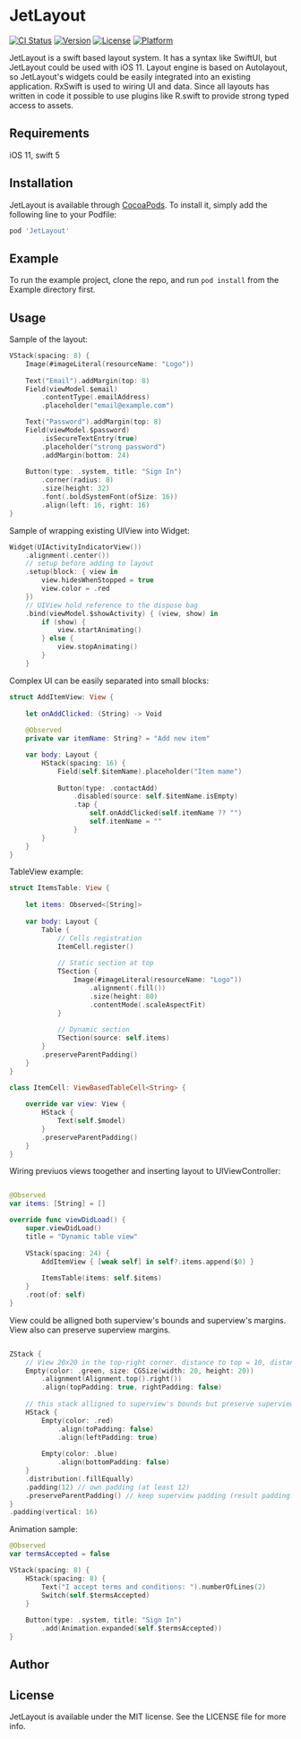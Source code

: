 # JetLayout

[![CI Status](https://img.shields.io/travis/vbenkevich/JetLayout.svg?style=flat)](https://travis-ci.org/vbenkevich/JetLayout)
[![Version](https://img.shields.io/cocoapods/v/JetLayout.svg?style=flat)](https://cocoapods.org/pods/JetLayout)
[![License](https://img.shields.io/cocoapods/l/JetLayout.svg?style=flat)](https://cocoapods.org/pods/JetLayout)
[![Platform](https://img.shields.io/cocoapods/p/JetLayout.svg?style=flat)](https://cocoapods.org/pods/JetLayout)

JetLayout is a swift based layout system. It has a syntax like SwiftUI, but JetLayout could be used with iOS 11.
Layout engine is based on Autolayout, so JetLayout's widgets could be easily integrated into an existing application.
RxSwift is used to wiring UI and data.
Since all layouts has written in code it possible to use plugins like R.swift to provide strong typed access to assets.

## Requirements

iOS 11, swift 5

## Installation

JetLayout is available through [CocoaPods](https://cocoapods.org). To install
it, simply add the following line to your Podfile:

```ruby
pod 'JetLayout'
```

## Example

To run the example project, clone the repo, and run `pod install` from the Example directory first.

## Usage

Sample of the layout:
```swift
VStack(spacing: 8) {
    Image(#imageLiteral(resourceName: "Logo"))
    
    Text("Email").addMargin(top: 8)
    Field(viewModel.$email)
        .contentType(.emailAddress)
        .placeholder("email@example.com")

    Text("Password").addMargin(top: 8)
    Field(viewModel.$password)
        .isSecureTextEntry(true)
        .placeholder("strong password")
        .addMargin(bottom: 24)
    
    Button(type: .system, title: "Sign In")
        .corner(radius: 8)
        .size(height: 32)
        .font(.boldSystemFont(ofSize: 16))
        .align(left: 16, right: 16)
}
```

Sample of wrapping existing UIView into Widget:
```swift
Widget(UIActivityIndicatorView())
    .alignment(.center())
    // setup before adding to layout
    .setup(block: { view in
        view.hidesWhenStopped = true
        view.color = .red
    })
    // UIView hold reference to the dispose bag
    .bind(viewModel.$showActivity) { (view, show) in
        if (show) {
            view.startAnimating()
        } else {
            view.stopAnimating()
        }
    }
```

Complex UI can be easily separated into small blocks: 
```swift
struct AddItemView: View {
    
    let onAddClicked: (String) -> Void
    
    @Observed
    private var itemName: String? = "Add new item"

    var body: Layout {
        HStack(spacing: 16) {
            Field(self.$itemName).placeholder("Item mame")
            
            Button(type: .contactAdd)
                .disabled(source: self.$itemName.isEmpty)
                .tap {
                    self.onAddClicked(self.itemName ?? "")
                    self.itemName = ""
                }
        }
    }
}
```

TableView example:
```swift
struct ItemsTable: View {
    
    let items: Observed<[String]>
    
    var body: Layout {
        Table {
            // Cells registration
            ItemCell.register()
            
            // Static section at top
            TSection {
                Image(#imageLiteral(resourceName: "Logo"))
                    .alignment(.fill())
                    .size(height: 80)
                    .contentMode(.scaleAspectFit)
            }
            
            // Dynamic section
            TSection(source: self.items)
        }
        .preserveParentPadding()
    }
}

class ItemCell: ViewBasedTableCell<String> {
    
    override var view: View {
        HStack {
            Text(self.$model)
        }
        .preserveParentPadding()
    }
}

```

Wiring previuos views toogether and inserting layout to UIViewController:
```swift

@Observed
var items: [String] = []

override func viewDidLoad() {
    super.viewDidLoad()
    title = "Dynamic table view"
    
    VStack(spacing: 24) {
        AddItemView { [weak self] in self?.items.append($0) }
        
        ItemsTable(items: self.$items)
    }
    .root(of: self)
}
```

View could be alligned both superview's bounds and superview's margins. View also can preserve superview margins.
```swift

ZStack {
    // View 20x20 in the top-right corner. distance to top = 10, distance to rignt = 0
    Empty(color: .green, size: CGSize(width: 20, height: 20))
        .alignment(Alignment.top().right())
        .align(topPadding: true, rightPadding: false)
    
    // this stack alligned to superview's bounds but preserve superview paddings
    HStack {
        Empty(color: .red)
            .align(toPadding: false)
            .align(leftPadding: true)
        
        Empty(color: .blue)
            .align(bottomPadding: false)
    }
    .distribution(.fillEqually)
    .padding(12) // own padding (at least 12)
    .preserveParentPadding() // keep superview padding (result padding: horizontal = 12, vertical = 16)
}
.padding(vertical: 16)

```

Animation sample:
```swift
@Observed
var termsAccepted = false

VStack(spacing: 8) {
    HStack(spacing: 8) {
        Text("I accept terms and conditions: ").numberOfLines(2)
        Switch(self.$termsAccepted)
    }
            
    Button(type: .system, title: "Sign In")
        .add(Animation.expanded(self.$termsAccepted))
}
```

## Author

## License

JetLayout is available under the MIT license. See the LICENSE file for more info.
